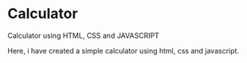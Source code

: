 # Calculator
Calculator using HTML, CSS and JAVASCRIPT

Here, i have created a simple calculator using html, css and javascript.

